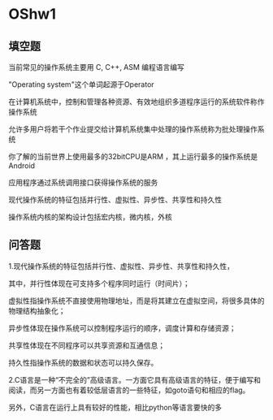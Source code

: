 # OShw1
## 填空题

当前常见的操作系统主要用 C, C++, ASM 编程语言编写

"Operating system"这个单词起源于Operator

在计算机系统中，控制和管理各种资源、有效地组织多道程序运行的系统软件称作操作系统

允许多用户将若干个作业提交给计算机系统集中处理的操作系统称为批处理操作系统

你了解的当前世界上使用最多的32bitCPU是ARM ，其上运行最多的操作系统是Android

应用程序通过系统调用接口获得操作系统的服务

现代操作系统的特征包括并行性、虚拟性、异步性、共享性和持久性 

操作系统内核的架构设计包括宏内核，微内核，外核

## 问答题

1.现代操作系统的特征包括并行性、虚拟性、异步性、共享性和持久性，

  其中，并行性体现在可支持多个程序同时运行（时间片）；

  虚拟性指操作系统不直接使用物理地址，而是将其建立在虚拟空间，将很多具体的物理结构抽象化；

  异步性体现在操作系统可以控制程序运行的顺序，调度计算和存储资源；

  共享性体现在不同程序可以共享资源和互通信息；

  持久性指操作系统的数据和状态可以持久保存。

2.C语言是一种“不完全的”高级语言。一方面它具有高级语言的特征，便于编写和阅读，而另一方面也有着较低层语言的一些特征，如goto语句和相应的flag。

另外，C语言在运行上具有较好的性能，相比python等语言要快的多
